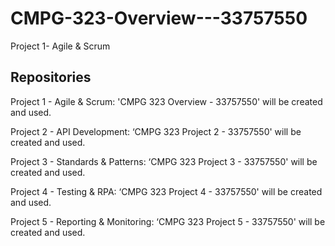 # CMPG-323-Overview---33757550
Project 1- Agile &amp; Scrum

## Repositories

Project 1 - Agile & Scrum: 'CMPG 323 Overview - 33757550' will be created and used.

Project 2 - API Development: ‘CMPG 323 Project 2 - 33757550' will be created and used.

Project 3 - Standards & Patterns: ‘CMPG 323 Project 3 - 33757550' will be created and used.

Project 4 - Testing & RPA: ‘CMPG 323 Project 4 - 33757550' will be created and used.

Project 5 - Reporting & Monitoring: ‘CMPG 323 Project 5 - 33757550' will be created and used.
